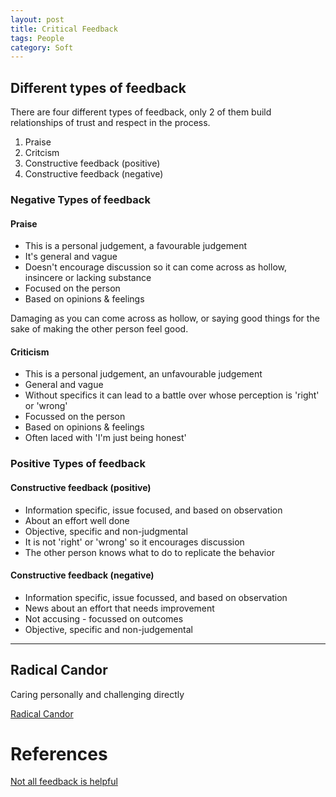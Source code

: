 ```yaml
---
layout: post
title: Critical Feedback
tags: People
category: Soft
---
```

## Different types of feedback

There are four different types of feedback, only 2 of them build relationships of trust and respect in the process.  

1. Praise  
2. Critcism  
3. Constructive feedback (positive)  
4. Constructive feedback (negative)  

### Negative Types of feedback

#### Praise

- This is a personal judgement, a favourable judgement  
- It's general and vague  
- Doesn't encourage discussion so it can come across as hollow, insincere or lacking substance  
- Focused on the person  
- Based on opinions & feelings  

Damaging as you can come across as hollow, or saying good things for the sake of making the other person feel good.

#### Criticism

- This is a personal judgement, an unfavourable judgement  
- General and vague  
- Without specifics it can lead to a battle over whose perception is 'right' or 'wrong'  
- Focussed on the person  
- Based on opinions & feelings  
- Often laced with 'I'm just being honest'

### Positive Types of feedback

#### Constructive feedback (positive)  

- Information specific, issue focused, and based on observation  
- About an effort well done
- Objective, specific and non-judgmental  
- It is not 'right' or 'wrong' so it encourages discussion
- The other person knows what to do to replicate the behavior

#### Constructive feedback (negative)

- Information specific, issue focussed, and based on observation  
- News about an effort that needs improvement  
- Not accusing - focussed on outcomes  
- Objective, specific and non-judgemental

---------------------------------------------------------------------------------------------------------------------------

## Radical Candor

Caring personally and challenging directly  

[Radical Candor](http://firstround.com/review/radical-candor-the-surprising-secret-to-being-a-good-boss/)  

# References

[Not all feedback is helpful](http://us7.campaign-archive2.com/?u=61b9f569636d0029c60263a99&id=3aef38a05a&e=c0224443b1)  
